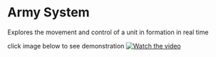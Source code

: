 # Army System

 Explores the movement and control of a unit in formation in real time

 click image below to see demonstration
[![Watch the video](https://img.youtube.com/vi/cIZl_wIw6mg/maxresdefault.jpg)](https://youtu.be/watch?v=cIZl_wIw6mg)
